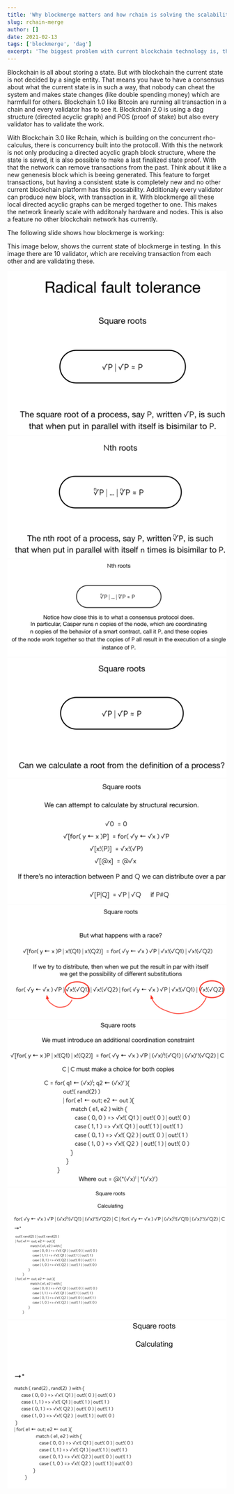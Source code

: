 ```yaml
---
title: 'Why blockmerge matters and how rchain is solving the scalability problem'
slug: rchain-merge
author: []
date: 2021-02-13
tags: ['blockmerge', 'dag']
excerpt: 'The biggest problem with current blockchain technology is, that it is not scaling.'
---
```


Blockchain is all about storing a state. But with blockchain the current state is not decided by a single entity. That means you have to have a consensus about what the current state is in such a way, that nobody can cheat the system and makes state changes (like double spending money) which are harmfull for others. Blockchain 1.0 like Bitcoin are running all transaction in a chain and every validator has to see it. Blockchain 2.0 is using a dag structure (directed acyclic graph) and POS (proof of stake) but also every validator has to validate the work.

With Blockchain 3.0 like Rchain, which is building on the concurrent rho-calculus, there is concurrency built into the protocoll. With this the network is not only producing a directed acyclic graph block structure, where the state is saved, it is also possible to make a last finalized state proof. With that the network can remove transactions from the past. Think about it like a new genenesis block which is beeing generated. This feature to forget transactions, but having a consistent state is completely new and no other current blockchain platform has this possability. Additionaly every validator can produce new block, with transaction in it. With blockmerge all these local directed acyclic graphs can be merged together to one. This makes the network linearly scale with additonaly hardware and nodes. This is also a feature no other blockchain network has currently.

The following slide shows how blockmerge is working:

This image below, shows the current state of blockmerge in testing. In this image there are 10 validator, which are receiving transaction from each other and are validating these.

![casper](./images/RCast38-RFT1.png)
![casper](./images/RCast38-RFT2.png)
![casper](./images/RCast38-RFT3.png)
![casper](./images/RCast38-RFT4.png)
![casper](./images/RCast38-RFT5.png)
![casper](./images/RCast38-RFT6.png)
![casper](./images/RCast38-RFT7.png)
![casper](./images/RCast38-RFT8.png)
![casper](./images/RCast38-RFT9.png)

